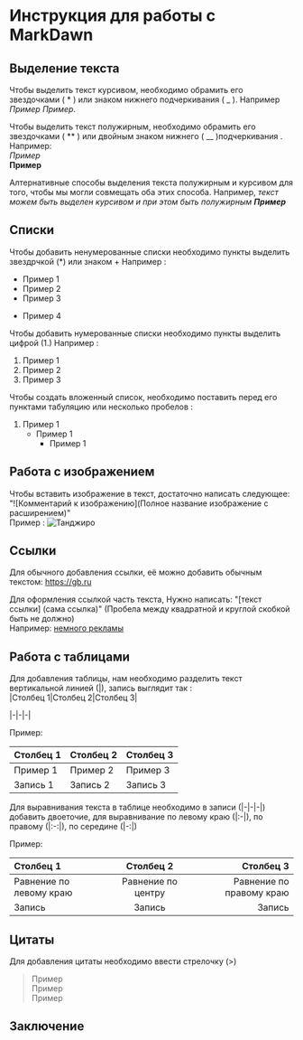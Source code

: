 # Инструкция для работы с MarkDawn 

## Выделение текста 

Чтобы выделить текст курсивом, необходимо обрамить его звездочками ( * ) или знаком нижнего подчеркивания ( _ ). Например *Пример* _Пример_.

Чтобы выделить текст полужирным, необходимо обрамить его звездочками ( ** ) или двойным знаком нижнего ( __ )подчеркивания  . Например:                 
*Пример*    
__Пример__

Алтернативные способы выделения текста полужирным и курсивом для того, чтобы мы могли совмещать оба этих способа. Например, _текст можем быть выделен курсивом и при этом быть полужирным **Пример**_

## Списки

Чтобы добавить ненумерованные списки необходимо пункты выделить звездрчкой (*) или знаком +
Например :
* Пример 1
* Пример 2
* Пример 3
+ Пример 4

Чтобы добавить нумерованные списки необходимо пункты выделить цифрой (1.)
Например :
1. Пример 1
2. Пример 2
3. Пример 3

Чтобы создать вложенный список, необходимо поставить перед его пунктами табуляцию или несколько пробелов :
1. Пример 1
    - Пример 1
        * Пример 1
##  Работа с изображением

Чтобы вставить изображение в текст, достаточно написать следующее: "![Комментарий к изображению](Полное название изображение с расширением)"    
Пример :
![Танджиро](1.jpg)

## Ссылки
Для обычного добавления ссылки, её можно добавить обычным текстом:
https://gb.ru

Для оформления ссылкой часть текста, Нужно написать: "[текст ссылки] (сама ссылка)" (Пробела между квадратной и круглой скобкой быть не должно)     
Например: [немного рекламы](https://gb.ru)

## Работа с таблицами

Для добавления таблицы, нам необходимо разделить текст вертикальной линией (|), запись выглядит так :   
 |Столбец 1|Столбец 2|Столбец 3|

|-|-|-|

Пример:

|Столбец 1|Столбец 2|Столбец 3|
|-|-|-|
|Пример 1|Пример 2|Пример 3|
|Запись 1|Запись 2|Запись 3|

Для выравнивания текста в таблице необходимо в записи (|-|-|-|) добавить двоеточие, для выравнивание по левому краю (|:-|), по правому (|:-:|), по середине (|-:|)

Пример:

|Столбец 1|Столбец 2|Столбец 3|
|:-|:-:|-:|
|Равнение по левому краю|Равнение по центру|Равнение по правому краю|
|Запись|Запись|Запись|

## Цитаты

Для добавления цитаты необходимо ввести стрелочку (>)
> Пример  
> Пример    
> Пример
## Заключение

